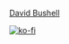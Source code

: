 [David Bushell](https://dbushell.com)

[![ko-fi](https://ko-fi.com/img/githubbutton_sm.svg)](https://dbushell.com/tip/)
